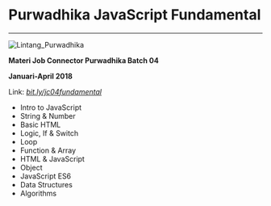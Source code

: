 # Purwadhika JavaScript Fundamental

** **

![Lintang_Purwadhika](https://static.wixstatic.com/media/2e6af2_f69a4271c3534ae1869a7ed63e278b2b~mv2.png/v1/fill/w_246,h_39,al_c,usm_0.66_1.00_0.01/2e6af2_f69a4271c3534ae1869a7ed63e278b2b~mv2.png)

**Materi Job Connector Purwadhika Batch 04**

**Januari-April 2018**

Link: *[bit.ly/jc04fundamental](https://github.com/LintangWisesa/Purwadhika-01-JS_Fundamental)*

- Intro to JavaScript
- String & Number
- Basic HTML
- Logic, If & Switch
- Loop
- Function & Array
- HTML & JavaScript
- Object
- JavaScript ES6
- Data Structures
- Algorithms
